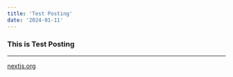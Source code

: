 ```yaml
---
title: 'Test Posting'
date: '2024-01-11'
---
```


### This is Test Posting

---

[nextjs.org](https://nextjs.org/)

